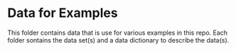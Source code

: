 # Data for Examples
This folder contains data that is use for various examples in this repo.  Each folder sontains the data set(s) and a data dictionary to describe the data(s).
